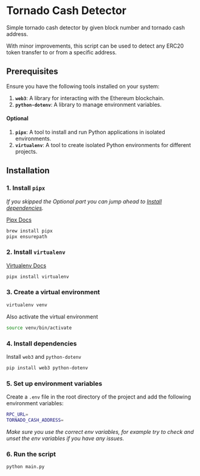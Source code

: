 # Tornado Cash Detector

Simple tornado cash detector by given  block number and tornado cash address.

With minor improvements, this script can be used to detect any ERC20 token transfer to or from a specific address.

## Prerequisites

Ensure you have the following tools installed on your system:

1. **`web3`**: A library for interacting with the Ethereum blockchain.
2. **`python-dotenv`**: A library to manage environment variables.

#### Optional
1. **`pipx`**: A tool to install and run Python applications in isolated environments.
2. **`virtualenv`**: A tool to create isolated Python environments for different projects.

## Installation

### 1. Install `pipx`
*If you skipped the Optional part you can jump ahead to [Install dependencies](#4-install-dependencies).*

[Pipx Docs](https://pypi.org/project/pipx/)

```bash
brew install pipx
pipx ensurepath
```

### 2. Install `virtualenv`

[Virtualenv Docs](https://virtualenv.pypa.io/en/latest/installation.html)



```bash
pipx install virtualenv
```

### 3. Create a virtual environment

```bash
virtualenv venv
```
Also activate the virtual environment

```bash
source venv/bin/activate
```

### 4. Install dependencies

Install `web3` and `python-dotenv`

```bash
pip install web3 python-dotenv
```

### 5. Set up environment variables


Create a `.env` file in the root directory of the project and add the following environment variables:

```bash 
RPC_URL=
TORNADO_CASH_ADDRESS=
```
*Make sure you use the correct env variables, for example try to check and unset the env variables if you have any issues.*


### 6. Run the script

```bash
python main.py
```

